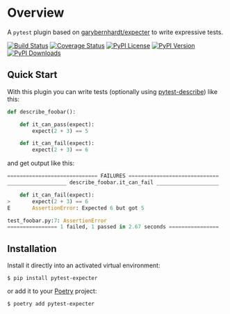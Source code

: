 # Overview

A `pytest` plugin based on [garybernhardt/expecter](https://github.com/garybernhardt/expecter) to write expressive tests.

[![Build Status](https://img.shields.io/github/actions/workflow/status/jacebrowning/pytest-expecter/main.yml)](https://github.com/jacebrowning/pytest-expecter/actions/workflows/main.yml)
[![Coverage Status](https://img.shields.io/coveralls/jacebrowning/pytest-expecter/develop.svg)](https://coveralls.io/r/jacebrowning/pytest-expecter)
[![PyPI License](https://img.shields.io/pypi/l/pytest-expecter.svg)](https://pypi.org/project/pytest-expecter)
[![PyPI Version](https://img.shields.io/pypi/v/pytest-expecter.svg)](https://pypi.org/project/pytest-expecter)
[![PyPI Downloads](https://img.shields.io/pypi/dm/pytest-expecter.svg?color=orange)](https://pypistats.org/packages/pytest-expecter)

## Quick Start

With this plugin you can write tests (optionally using [pytest-describe](https://github.com/pytest-dev/pytest-describe)) like this:

```python
def describe_foobar():

    def it_can_pass(expect):
        expect(2 + 3) == 5

    def it_can_fail(expect):
        expect(2 + 3) == 6
```

and get output like this:

```python
============================= FAILURES =============================
___________________ describe_foobar.it_can_fail ____________________

    def it_can_fail(expect):
>       expect(2 + 3) == 6
E       AssertionError: Expected 6 but got 5

test_foobar.py:7: AssertionError
================ 1 failed, 1 passed in 2.67 seconds ================
```

## Installation

Install it directly into an activated virtual environment:

```
$ pip install pytest-expecter
```

or add it to your [Poetry](https://python-poetry.org/docs/) project:

```
$ poetry add pytest-expecter
```
